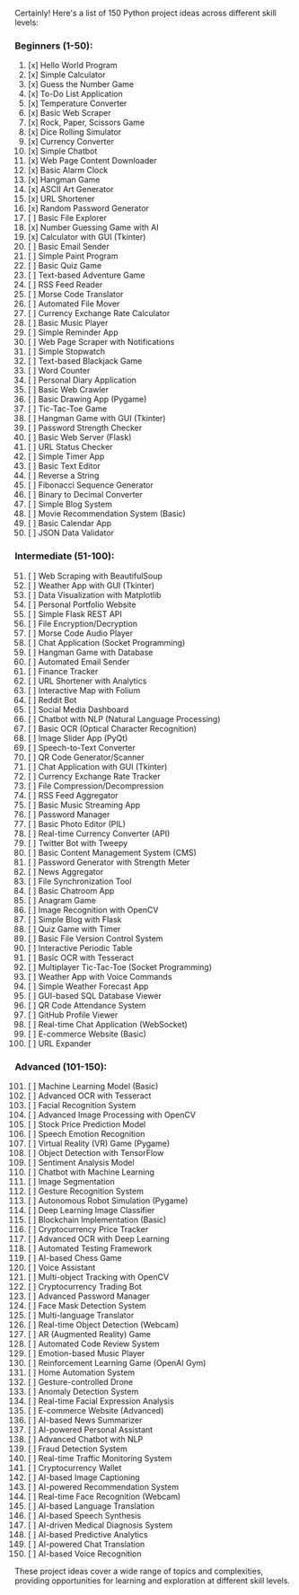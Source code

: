 Certainly! Here's a list of 150 Python project ideas across different skill levels:

### Beginners (1-50):

1.  [x] Hello World Program 
2.  [x] Simple Calculator 
3.  [x] Guess the Number Game
4.  [x] To-Do List Application
5.  [x] Temperature Converter
6.  [x] Basic Web Scraper
7.  [x] Rock, Paper, Scissors Game
8.  [x] Dice Rolling Simulator
9.  [x] Currency Converter
10. [x] Simple Chatbot
11. [x] Web Page Content Downloader
12. [x] Basic Alarm Clock
13. [x] Hangman Game
14. [x] ASCII Art Generator
15. [x] URL Shortener
16. [x] Random Password Generator
17. [ ] Basic File Explorer
18. [x] Number Guessing Game with AI
19. [x] Calculator with GUI (Tkinter)
20. [ ] Basic Email Sender
21. [ ] Simple Paint Program
22. [ ] Basic Quiz Game
23. [ ] Text-based Adventure Game
24. [ ] RSS Feed Reader
25. [ ] Morse Code Translator
26. [ ] Automated File Mover
27. [ ] Currency Exchange Rate Calculator
28. [ ] Basic Music Player
29. [ ] Simple Reminder App
30. [ ] Web Page Scraper with Notifications
31. [ ] Simple Stopwatch
32. [ ] Text-based Blackjack Game
33. [ ] Word Counter
34. [ ] Personal Diary Application
35. [ ] Basic Web Crawler
36. [ ] Basic Drawing App (Pygame)
37. [ ] Tic-Tac-Toe Game
38. [ ] Hangman Game with GUI (Tkinter)
39. [ ] Password Strength Checker
40. [ ] Basic Web Server (Flask)
41. [ ] URL Status Checker
42. [ ] Simple Timer App
43. [ ] Basic Text Editor
44. [ ] Reverse a String
45. [ ] Fibonacci Sequence Generator
46. [ ] Binary to Decimal Converter
47. [ ] Simple Blog System
48. [ ] Movie Recommendation System (Basic)
49. [ ] Basic Calendar App
50. [ ] JSON Data Validator
### Intermediate (51-100):

51. [ ] Web Scraping with BeautifulSoup
52. [ ] Weather App with GUI (Tkinter)
53. [ ] Data Visualization with Matplotlib
54. [ ] Personal Portfolio Website
55. [ ] Simple Flask REST API
56. [ ] File Encryption/Decryption
57. [ ] Morse Code Audio Player
58. [ ] Chat Application (Socket Programming)
59. [ ] Hangman Game with Database
60. [ ] Automated Email Sender
61. [ ] Finance Tracker
62. [ ] URL Shortener with Analytics
63. [ ] Interactive Map with Folium
64. [ ] Reddit Bot
65. [ ] Social Media Dashboard
66. [ ] Chatbot with NLP (Natural Language Processing)
67. [ ] Basic OCR (Optical Character Recognition)
68. [ ] Image Slider App (PyQt)
69. [ ] Speech-to-Text Converter
70. [ ] QR Code Generator/Scanner
71. [ ] Chat Application with GUI (Tkinter)
72. [ ] Currency Exchange Rate Tracker
73. [ ] File Compression/Decompression
74. [ ] RSS Feed Aggregator
75. [ ] Basic Music Streaming App
76. [ ] Password Manager
77. [ ] Basic Photo Editor (PIL)
78. [ ] Real-time Currency Converter (API)
79. [ ] Twitter Bot with Tweepy
80. [ ] Basic Content Management System (CMS)
81. [ ] Password Generator with Strength Meter
82. [ ] News Aggregator
83. [ ] File Synchronization Tool
84. [ ] Basic Chatroom App
85. [ ] Anagram Game
86. [ ] Image Recognition with OpenCV
87. [ ] Simple Blog with Flask
88. [ ] Quiz Game with Timer
89. [ ] Basic File Version Control System
90. [ ] Interactive Periodic Table
91. [ ] Basic OCR with Tesseract
92. [ ] Multiplayer Tic-Tac-Toe (Socket Programming)
93. [ ] Weather App with Voice Commands
94. [ ] Simple Weather Forecast App
95. [ ] GUI-based SQL Database Viewer
96. [ ] QR Code Attendance System
97. [ ] GitHub Profile Viewer
98. [ ] Real-time Chat Application (WebSocket)
99. [ ] E-commerce Website (Basic)
100. [ ] URL Expander

### Advanced (101-150):

101. [ ] Machine Learning Model (Basic)
102. [ ] Advanced OCR with Tesseract
103. [ ] Facial Recognition System
104. [ ] Advanced Image Processing with OpenCV
105. [ ] Stock Price Prediction Model
106. [ ] Speech Emotion Recognition
107. [ ] Virtual Reality (VR) Game (Pygame)
108. [ ] Object Detection with TensorFlow
109. [ ] Sentiment Analysis Model
110. [ ] Chatbot with Machine Learning
111. [ ] Image Segmentation
112. [ ] Gesture Recognition System
113. [ ] Autonomous Robot Simulation (Pygame)
114. [ ] Deep Learning Image Classifier
115. [ ] Blockchain Implementation (Basic)
116. [ ] Cryptocurrency Price Tracker
117. [ ] Advanced OCR with Deep Learning
118. [ ] Automated Testing Framework
119. [ ] AI-based Chess Game
120. [ ] Voice Assistant
121. [ ] Multi-object Tracking with OpenCV
122. [ ] Cryptocurrency Trading Bot
123. [ ] Advanced Password Manager
124. [ ] Face Mask Detection System
125. [ ] Multi-language Translator
126. [ ] Real-time Object Detection (Webcam)
127. [ ] AR (Augmented Reality) Game
128. [ ] Automated Code Review System
129. [ ] Emotion-based Music Player
130. [ ] Reinforcement Learning Game (OpenAI Gym)
131. [ ] Home Automation System
132. [ ] Gesture-controlled Drone
133. [ ] Anomaly Detection System
134. [ ] Real-time Facial Expression Analysis
135. [ ] E-commerce Website (Advanced)
136. [ ] AI-based News Summarizer
137. [ ] AI-powered Personal Assistant
138. [ ] Advanced Chatbot with NLP
139. [ ] Fraud Detection System
140. [ ] Real-time Traffic Monitoring System
141. [ ] Cryptocurrency Wallet
142. [ ] AI-based Image Captioning
143. [ ] AI-powered Recommendation System
144. [ ] Real-time Face Recognition (Webcam)
145. [ ] AI-based Language Translation
146. [ ] AI-based Speech Synthesis
147. [ ] AI-driven Medical Diagnosis System
148. [ ] AI-based Predictive Analytics
149. [ ] AI-powered Chat Translation
150. [ ] AI-based Voice Recognition

These project ideas cover a wide range of topics and complexities, providing opportunities for learning and exploration at different skill levels.